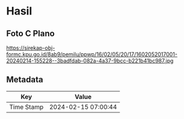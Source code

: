 # Hasil

## Foto C Plano

https://sirekap-obj-formc.kpu.go.id/8ab9/pemilu/ppwp/16/02/05/20/17/1602052017001-20240214-155228--3badfdab-082a-4a37-9bcc-b221b41bc987.jpg


## Metadata

| Key        | Value               |
| ---------- | ------------------- |
| Time Stamp | 2024-02-15 07:00:44 |



